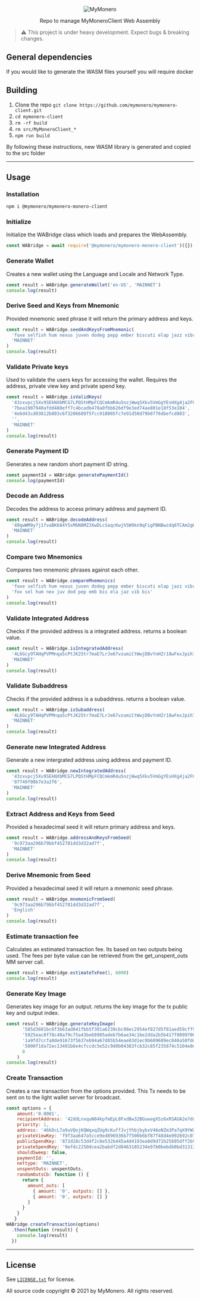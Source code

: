 <p align="center">
  <img alt="MyMonero" src="https://user-images.githubusercontent.com/1645428/120083066-8a394a00-c0c6-11eb-9bc5-1ce02784dab3.png">
</p>

<p align="center">
  Repo to manage MyMoneroClient Web Assembly
</p>

> :warning: This project is under heavy development. Expect bugs & breaking changes.

## General dependencies
If you would like to generate the WASM files yourself you will require docker

## Building

1. Clone the repo `git clone https://github.com/mymonero/mymonero-client.git`
1. `cd mymonero-client`
1. `rm -rf build`
1. `rm src/MyMoneroClient_*`
1. `npm run build`

By following these instructions, new WASM library is generated and copied to the src folder

-----

## Usage

### Installation

```bash
npm i @mymonero/mymonero-monero-client
```

### Initialize

Initialize the WABridge class which loads and prepares the WebAssembly.

```js
const WABridge = await require('@mymonero/mymonero-monero-client')({})
```

### Generate Wallet

Creates a new wallet using the Language and Locale and Network Type.

```js
const result = WABridge.generateWallet('en-US', 'MAINNET')
console.log(result)
```

### Derive Seed and Keys from Mnemonic

Provided mnemonic seed phrase it will return the primary address and keys.

```js
const result = WABridge.seedAndKeysFromMnemonic(
  'foxe selfish hum nexus juven dodeg pepp ember biscuti elap jazz vibrate biscui',
  'MAINNET'
)
console.log(result)
```

### Validate Private keys

Used to validate the users keys for accessing the wallet.
Requires the address, private view key and private spend key.

```js
const result = WABridge.isValidKeys(
  '43zxvpcj5Xv9SEkNXbMCG7LPQStHMpFCQCmkmR4u5nzjWwq5Xkv5VmGgYEsHXg4ja2FGRD5wMWbBVMijDTqmmVqm93wHGkg',
  '7bea1907940afdd480eff7c4bcadb478a0fbb626df9e3ed74ae801e18f53e104',
  '4e6d43cd03812b803c6f3206689f5fcc910005fc7e91d50d79b0776dbefcd803',
  '',
  'MAINNET'
)
console.log(result)
```

### Generate Payment ID

Generates a new random short payment ID string. 

```js
const paymentId = WABridge.generatePaymentId()
console.log(paymentId)
```

### Decode an Address

Decodes the address to access primary address and payment ID.

```js
const result = WABridge.decodeAddress(
  '49qwWM9y7j1fvaBK684Y5sMbN8MZ3XwDLcSaqcKwjh5W9kn9qFigPBNBwzdq6TCAm2gKxQWrdZuEZQBMjQodi9cNRHuCbTr',
  'MAINNET'
)
console.log(result)
```

### Compare two Mnemonics

Compares two mnemonic phrases against each other. 

```js
const result = WABridge.compareMnemonics(
  'foxe selfish hum nexus juven dodeg pepp ember biscuti elap jazz vibrate biscui',
  'fox sel hum nex juv dod pep emb bis ela jaz vib bis'
)
console.log(result)
```
### Validate Integrated Address

Checks if the provided address is a integrated address. returns a boolean value.

```js
const result = WABridge.isIntegratedAddress(
  '4L6Gcy9TAHqPVPMnqa5cPtJK25tr7maE7LrJe67vzumiCtWwjDBvYnHZr18wFexJpih71Mxsjv8b7EpQftpB9NjPaL41VrjstLM5WevLZx', 
  'MAINNET'
)
console.log(result)
```

### Validate Subaddress

Checks if the provided address is a subaddress. returns a boolean value.

```js
const result = WABridge.isSubaddress(
  '4L6Gcy9TAHqPVPMnqa5cPtJK25tr7maE7LrJe67vzumiCtWwjDBvYnHZr18wFexJpih71Mxsjv8b7EpQftpB9NjPaL41VrjstLM5WevLZx', 
  'MAINNET'
)
console.log(result)
```

### Generate new Integrated Address

Generate a new intergrated address using address and payment ID.

```js
const result = WABridge.newIntegratedAddress(
  '43zxvpcj5Xv9SEkNXbMCG7LPQStHMpFCQCmkmR4u5nzjWwq5Xkv5VmGgYEsHXg4ja2FGRD5wMWbBVMijDTqmmVqm93wHGkg',
  '07749f00b7e3a2f6',
  'MAINNET'
)
console.log(result)
```

### Extract Address and Keys from Seed

Provided a hexadecimal seed it will return primary address and keys.

```js
const result = WABridge.addressAndKeysFromSeed(
  '9c973aa296b79bbf452781dd3d32ad7f', 
  'MAINNET'
)
console.log(result)
```

### Derive Mnemonic from Seed

Provided a hexadecimal seed it will return a mnemonic seed phrase.

```js
const result = WABridge.mnemonicFromSeed(
  '9c973aa296b79bbf452781dd3d32ad7f',
  'English'
)
console.log(result)
```

### Estimate transaction fee

Calculates an estimated transaction fee. Its based on two outputs being used.
The fees per byte value can be retrieved from the get_unspent_outs MM server call. 

```js
const result = WABridge.estimateTxFee(1, 6000)
console.log(result)
```

### Generate Key Image

Generates key image for an output. returns the key image for the tx public key and output index.

```js
const result = WABridge.generateKeyImage(
      '585d3601bc6f3b63ad041fbb5f301a6239cbc98ec2954ef827d5f81aed59cff9',
      '5925eac0f78c40a79c75a43be68905adeb7b6ae34c1be2dda2b5b417f8099700',
      '1a9fd7ccfa0de91673f5637eb94a67d85b54eae83d1ec9b609689ec846a50fdd',
      '5000f1da72ec13401b6e4cfccdc5e52c9d0b04383fcb32c85f235874c5104e0d',
      0
    )
console.log(result)
```

### Create Transaction

Creates a raw transaction from the options provided. 
This Tx needs to be sent on to the light wallet server for broadcast.

```js
const options = {
    amount:'0.0001',
    recipientAddress: '42ddLnxquN84kpfmEpL8FxdBw32BGuwagXSz6xRSAUA2e7dupTS1FxP3vo1iPBA2doHPwJUpE7WVCMutnfwVMtVAKoaEA8X',
    priority: 1,
    address: '46kDcL7a9uVQojKQWqxqZUg9cKuffJvjYhbjbybxV46oNZm3Pa7qX9YWXC6vjAnyr3NrMFWvGjj7GUNVrQM9itGC5npKFD8',
    privateViewKey: 'f9f3aa647a5cce9ed896936b7f500b6bf87f48d4e092692c07fe824743a2d402',
    publicSpendKey: '872d28c53d4f2c8e532b445a4d4193ea0d9d72b25695dff2b98bfd82e113cc80',
    privateSpendKey: '9efdc2250dcea2babdf2d8463185234e97b0bebdb0bd313134254316b708f40f',
    shouldSweep: false,
    paymentId: '',
    nettype: 'MAINNET',
    unspentOuts: unspentOuts,
    randomOutsCb: function () {
      return {
        amount_outs: [
          { amount: '0', outputs: [] },
          { amount: '0', outputs: [] }
        ]
      }
    }
   }
WABridge.createTransaction(options)
  .then(function (result) {
    console.log(result)
  })
```

-----

## License

See [`LICENSE.txt`](LICENSE.txt) for license.

All source code copyright © 2021 by MyMonero. All rights reserved.